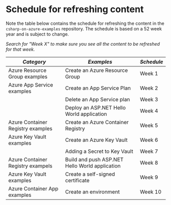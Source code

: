 # Schedule for refreshing content

Note the table below contains the schedule for refreshing the content in the `csharp-on-azure-examples` repository. The schedule is based on a 52 week year and is subject to change. 

_Search for "Week X" to make sure you see all the content to be refreshed for that week._

| *Category* | *Examples* | *Schedule* |
|----------|-------|----------|
| Azure Resource Group examples | Create an Azure Resource Group | Week 1 |
| Azure App Service examples | Create an App Service Plan | Week 2 |
| | Delete an App Service plan | Week 3 |
| | Deploy an ASP.NET Hello World application | Week 4 |
| Azure Container Registry examples | Create an Azure Container Registry | Week 5 |
| Azure Key Vault examples | Create an Azure Key Vault | Week 6 |
| | Adding a Secret to Key Vault | Week 7 |
| Azure Container Registry exampels | Build and push ASP.NET Hello World application | Week 8 |
| Azure Key Vault examples | Create a self-signed certificate | Week 9 |
| Azure Container App examples | Create an environment | Week 10 |

